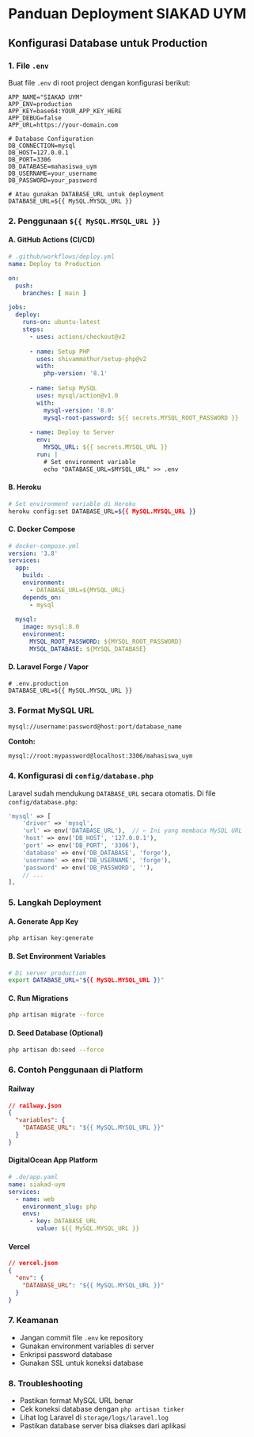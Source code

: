 # Panduan Deployment SIAKAD UYM

## Konfigurasi Database untuk Production

### 1. **File `.env`**
Buat file `.env` di root project dengan konfigurasi berikut:

```env
APP_NAME="SIAKAD UYM"
APP_ENV=production
APP_KEY=base64:YOUR_APP_KEY_HERE
APP_DEBUG=false
APP_URL=https://your-domain.com

# Database Configuration
DB_CONNECTION=mysql
DB_HOST=127.0.0.1
DB_PORT=3306
DB_DATABASE=mahasiswa_uym
DB_USERNAME=your_username
DB_PASSWORD=your_password

# Atau gunakan DATABASE_URL untuk deployment
DATABASE_URL=${{ MySQL.MYSQL_URL }}
```

### 2. **Penggunaan `${{ MySQL.MYSQL_URL }}`**

#### **A. GitHub Actions (CI/CD)**
```yaml
# .github/workflows/deploy.yml
name: Deploy to Production

on:
  push:
    branches: [ main ]

jobs:
  deploy:
    runs-on: ubuntu-latest
    steps:
      - uses: actions/checkout@v2
      
      - name: Setup PHP
        uses: shivammathur/setup-php@v2
        with:
          php-version: '8.1'
          
      - name: Setup MySQL
        uses: mysql/action@v1.0
        with:
          mysql-version: '8.0'
          mysql-root-password: ${{ secrets.MYSQL_ROOT_PASSWORD }}
          
      - name: Deploy to Server
        env:
          MYSQL_URL: ${{ secrets.MYSQL_URL }}
        run: |
          # Set environment variable
          echo "DATABASE_URL=$MYSQL_URL" >> .env
```

#### **B. Heroku**
```bash
# Set environment variable di Heroku
heroku config:set DATABASE_URL=${{ MySQL.MYSQL_URL }}
```

#### **C. Docker Compose**
```yaml
# docker-compose.yml
version: '3.8'
services:
  app:
    build: .
    environment:
      - DATABASE_URL=${MYSQL_URL}
    depends_on:
      - mysql
      
  mysql:
    image: mysql:8.0
    environment:
      MYSQL_ROOT_PASSWORD: ${MYSQL_ROOT_PASSWORD}
      MYSQL_DATABASE: ${MYSQL_DATABASE}
```

#### **D. Laravel Forge / Vapor**
```env
# .env.production
DATABASE_URL=${{ MySQL.MYSQL_URL }}
```

### 3. **Format MySQL URL**
```
mysql://username:password@host:port/database_name
```

**Contoh:**
```
mysql://root:mypassword@localhost:3306/mahasiswa_uym
```

### 4. **Konfigurasi di `config/database.php`**
Laravel sudah mendukung `DATABASE_URL` secara otomatis. Di file `config/database.php`:

```php
'mysql' => [
    'driver' => 'mysql',
    'url' => env('DATABASE_URL'),  // ← Ini yang membaca MySQL URL
    'host' => env('DB_HOST', '127.0.0.1'),
    'port' => env('DB_PORT', '3306'),
    'database' => env('DB_DATABASE', 'forge'),
    'username' => env('DB_USERNAME', 'forge'),
    'password' => env('DB_PASSWORD', ''),
    // ...
],
```

### 5. **Langkah Deployment**

#### **A. Generate App Key**
```bash
php artisan key:generate
```

#### **B. Set Environment Variables**
```bash
# Di server production
export DATABASE_URL="${{ MySQL.MYSQL_URL }}"
```

#### **C. Run Migrations**
```bash
php artisan migrate --force
```

#### **D. Seed Database (Optional)**
```bash
php artisan db:seed --force
```

### 6. **Contoh Penggunaan di Platform**

#### **Railway**
```json
// railway.json
{
  "variables": {
    "DATABASE_URL": "${{ MySQL.MYSQL_URL }}"
  }
}
```

#### **DigitalOcean App Platform**
```yaml
# .do/app.yaml
name: siakad-uym
services:
  - name: web
    environment_slug: php
    envs:
      - key: DATABASE_URL
        value: ${{ MySQL.MYSQL_URL }}
```

#### **Vercel**
```json
// vercel.json
{
  "env": {
    "DATABASE_URL": "${{ MySQL.MYSQL_URL }}"
  }
}
```

### 7. **Keamanan**
- Jangan commit file `.env` ke repository
- Gunakan environment variables di server
- Enkripsi password database
- Gunakan SSL untuk koneksi database

### 8. **Troubleshooting**
- Pastikan format MySQL URL benar
- Cek koneksi database dengan `php artisan tinker`
- Lihat log Laravel di `storage/logs/laravel.log`
- Pastikan database server bisa diakses dari aplikasi 